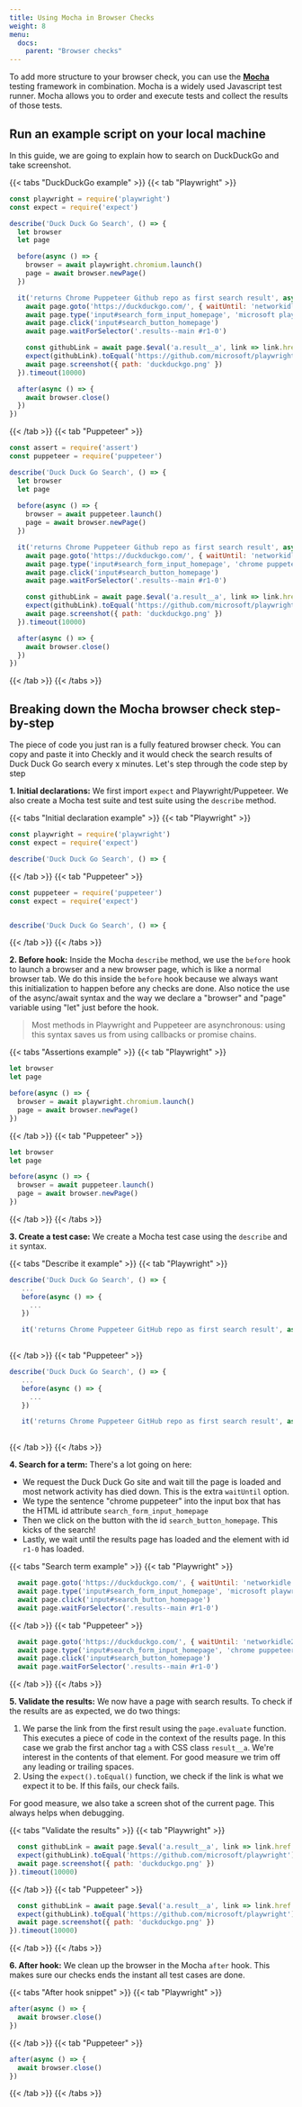 ```yaml
---
title: Using Mocha in Browser Checks
weight: 8
menu:
  docs:
    parent: "Browser checks"
---
```


To add more structure to your browser check, you can use the **[Mocha](https://mochajs.org/)** testing framework in 
combination. Mocha is a widely used Javascript test runner. Mocha allows you to order and execute tests and collect 
the results of those tests.
 
## Run an example script on your local machine
 
 In this guide, we are going to explain how to search on DuckDuckGo and take screenshot.
 
 {{< tabs "DuckDuckGo example" >}}
 {{< tab "Playwright" >}}
 ```js
 const playwright = require('playwright')
 const expect = require('expect')
 
 describe('Duck Duck Go Search', () => {
   let browser
   let page

   before(async () => {
     browser = await playwright.chromium.launch()
     page = await browser.newPage()
   })
 
   it('returns Chrome Puppeteer Github repo as first search result', async () => {
     await page.goto('https://duckduckgo.com/', { waitUntil: 'networkidle' })
     await page.type('input#search_form_input_homepage', 'microsoft playwright', { delay: 50 })
     await page.click('input#search_button_homepage')
     await page.waitForSelector('.results--main #r1-0')
 
     const githubLink = await page.$eval('a.result__a', link => link.href.trim())
     expect(githubLink).toEqual('https://github.com/microsoft/playwright')
     await page.screenshot({ path: 'duckduckgo.png' })
   }).timeout(10000)
 
   after(async () => {
     await browser.close()
   })
 })
 ```
{{< /tab >}}
 {{< tab "Puppeteer" >}}
 ```js
 const assert = require('assert')
 const puppeteer = require('puppeteer')
 
 describe('Duck Duck Go Search', () => {
   let browser
   let page
   
   before(async () => {
     browser = await puppeteer.launch()
     page = await browser.newPage()
   })
 
   it('returns Chrome Puppeteer Github repo as first search result', async () => {
     await page.goto('https://duckduckgo.com/', { waitUntil: 'networkidle2' })
     await page.type('input#search_form_input_homepage', 'chrome puppeteer', { delay: 50 })
     await page.click('input#search_button_homepage')
     await page.waitForSelector('.results--main #r1-0')
 
     const githubLink = await page.$eval('a.result__a', link => link.href.trim())
     expect(githubLink).toEqual('https://github.com/microsoft/playwright')
     await page.screenshot({ path: 'duckduckgo.png' })
   }).timeout(10000)
 
   after(async () => {
     await browser.close()
   })
 })      
 ```
 {{< /tab >}}
 {{< /tabs >}}
 
## Breaking down the Mocha browser check step-by-step
 
 The piece of code you just ran is a fully featured browser check. You can copy and paste it into Checkly and it would 
 check the search results of Duck Duck Go search every x minutes.
 Let's step through the code step by step
 
 **1. Initial declarations:** We first import `expect` and Playwright/Puppeteer. We also create a Mocha test suite and test suite using the `describe` method.
 
 {{< tabs "Initial declaration example" >}}
 {{< tab "Playwright" >}}
 ```js
const playwright = require('playwright')
const expect = require('expect')

 describe('Duck Duck Go Search', () => {
 ```
{{< /tab >}}
 {{< tab "Puppeteer" >}}
 ```js
const puppeteer = require('puppeteer')
const expect = require('expect')


 describe('Duck Duck Go Search', () => {
 ```
 {{< /tab >}}
 {{< /tabs >}}
 
 **2. Before hook:** Inside the Mocha `describe` method, we use the `before` hook to launch a browser and a new browser page, which is like a normal browser tab. We do this inside the `before` hook because we always want this initialization to happen before any checks are done.
 Also notice the use of the async/await syntax and the way we declare a "browser" and "page" variable
 using "let" just before the hook.
 
 > Most methods in Playwright and Puppeteer are asynchronous: using this syntax saves us from using callbacks or promise chains.
 
 {{< tabs "Assertions example" >}}
 {{< tab "Playwright" >}}
 ```js
 let browser
 let page
 
 before(async () => {
   browser = await playwright.chromium.launch()
   page = await browser.newPage()
 })
 ```
{{< /tab >}}
 {{< tab "Puppeteer" >}}
 ```js
 let browser
 let page
 
 before(async () => {
   browser = await puppeteer.launch()
   page = await browser.newPage()
 })
 ```
 {{< /tab >}}
 {{< /tabs >}}
 
 **3. Create a test case:** We create a Mocha test case using the `describe` and `it` syntax.
 
 {{< tabs "Describe it example" >}}
 {{< tab "Playwright" >}}
 ```js
 describe('Duck Duck Go Search', () => {
    ...
    before(async () => {
      ...
    })
 
    it('returns Chrome Puppeteer GitHub repo as first search result', async () => {
  
 ```
{{< /tab >}}
 {{< tab "Puppeteer" >}}
 ```js
 describe('Duck Duck Go Search', () => {
    ...
    before(async () => {
      ...
    })
 
    it('returns Chrome Puppeteer GitHub repo as first search result', async () => {
  
 ```
 {{< /tab >}}
 {{< /tabs >}}

 **4. Search for a term:** There's a lot going on here:
 
 - We request the Duck Duck Go site and wait till the page is loaded and most network activity has died down. This is the 
 extra `waitUntil` option.
 - We type the sentence "chrome puppeteer" into the input box that has the HTML id attribute `search_form_input_homepage`
 - Then we click on the button with the id `search_button_homepage`. This kicks of the search!
 - Lastly, we wait until the results page has loaded and the element with id `r1-0` has loaded.
  
  {{< tabs "Search term example" >}}
  {{< tab "Playwright" >}}
  ```js
    await page.goto('https://duckduckgo.com/', { waitUntil: 'networkidle' })
    await page.type('input#search_form_input_homepage', 'microsoft playwright', { delay: 50 })
    await page.click('input#search_button_homepage')
    await page.waitForSelector('.results--main #r1-0')
  ```
{{< /tab >}}
  {{< tab "Puppeteer" >}}
  ```js
    await page.goto('https://duckduckgo.com/', { waitUntil: 'networkidle2' })
    await page.type('input#search_form_input_homepage', 'chrome puppeteer', { delay: 50 })
    await page.click('input#search_button_homepage')
    await page.waitForSelector('.results--main #r1-0')
  ```
  {{< /tab >}}
  {{< /tabs >}}
 
 **5. Validate the results:** We now have a page with search results. To check if the results are as expected, we do two
 things:
 
 1. We parse the link from the first result using the `page.evaluate` function. This executes a piece of code in the context
 of the results page. In this case we grab the first anchor tag `a` with CSS class `result__a`. We're interest in the contents
 of that element. For good measure we trim off any leading or trailing spaces.
 2. Using the `expect().toEqual()` function, we check if the link is what we expect it to be. If this fails, our check fails.
 
 For good measure, we also take a screen shot of the current page. This always helps when debugging. 
 
  {{< tabs "Validate the results" >}}
  {{< tab "Playwright" >}}
  ```js
    const githubLink = await page.$eval('a.result__a', link => link.href.trim())
    expect(githubLink).toEqual('https://github.com/microsoft/playwright')
    await page.screenshot({ path: 'duckduckgo.png' })
  }).timeout(10000)
  ```
{{< /tab >}}
  {{< tab "Puppeteer" >}}
  ```js
    const githubLink = await page.$eval('a.result__a', link => link.href.trim())
    expect(githubLink).toEqual('https://github.com/microsoft/playwright')
    await page.screenshot({ path: 'duckduckgo.png' })
  }).timeout(10000)
  ```
  {{< /tab >}}
  {{< /tabs >}}
 
 **6. After hook:** We clean up the browser in the Mocha `after` hook. This makes sure our checks ends the instant all test
 cases are done.
 
  {{< tabs "After hook snippet" >}}
  {{< tab "Playwright" >}}
  ```js
  after(async () => {
    await browser.close()
  })
  ```
{{< /tab >}}
  {{< tab "Puppeteer" >}}
  ```js
  after(async () => {
    await browser.close()
  })
  ```
  {{< /tab >}}
  {{< /tabs >}}
